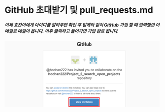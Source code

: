 # GitHub 초대받기 및 pull_requests.md  

##### 이제 호찬이에게 아이디를 알려주면 확인 후 밑에와 같이 GitHub 가입 할 때 입력했던 이메일로 메일이 옵니다. 이후 클릭하고 들어가면 가입 완료 됩니다.
![screensh](./img/8.PNG) 

#
